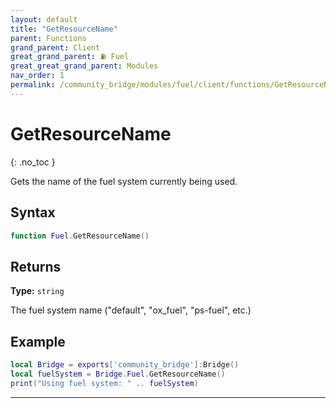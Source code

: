 ```yaml
---
layout: default
title: "GetResourceName"
parent: Functions
grand_parent: Client
great_grand_parent: ⛽ Fuel
great_great_grand_parent: Modules
nav_order: 1
permalink: /community_bridge/modules/fuel/client/functions/GetResourceName/
---
```


# GetResourceName
{: .no_toc }

Gets the name of the fuel system currently being used.

## Syntax

```lua
function Fuel.GetResourceName()
```

## Returns

**Type:** `string`  

The fuel system name ("default", "ox_fuel", "ps-fuel", etc.)

## Example

```lua
local Bridge = exports['community_bridge']:Bridge()
local fuelSystem = Bridge.Fuel.GetResourceName()
print("Using fuel system: " .. fuelSystem)
```

---